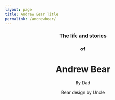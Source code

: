 ```yaml
---
layout: page
title: Andrew Bear Title
permalink: /andrewbear/
---
```


<h3 style="text-align: center;" markdown="1">The life and stories</h3>
<h3 style="text-align: center;" markdown="1">of</h3>
<h1 style="text-align: center;" markdown="1">Andrew Bear</h1>


<p style="text-align: center;" markdown="1">By Dad</p>
<p style="text-align: center;" markdown="1">Bear design by Uncle</p>
